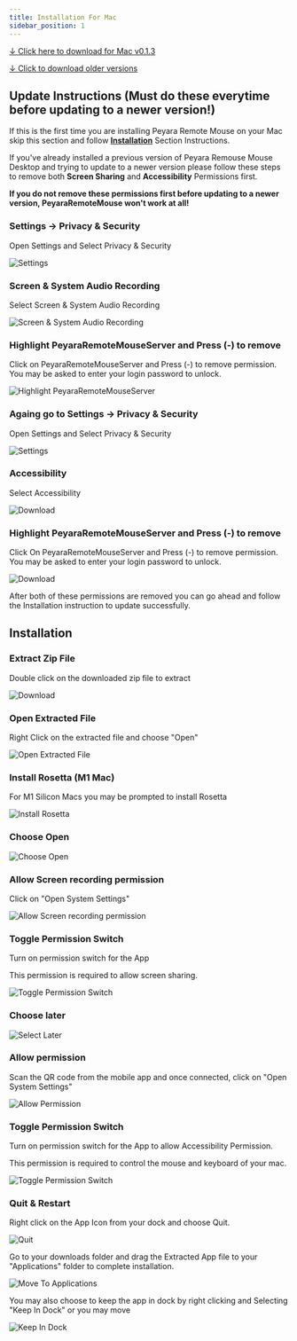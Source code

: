```yaml
---
title: Installation For Mac
sidebar_position: 1
---
```


[↓ <u>Click here to download for Mac v0.1.3</u>](https://github.com/ayonshafiul/peyara-mouse-server/releases/download/v0.1.3/PeyaraRemoteMouseServer-darwin-x64-0.1.3.zip)

[↓ <u>Click to download older versions </u>](https://github.com/ayonshafiul/peyara-mouse-server/releases)

## Update Instructions (Must do these everytime before updating to a newer version!)

If this is the first time you are installing Peyara Remote Mouse on your Mac skip this section and follow **[Installation](/docs/Installation/mac#installation)** Section Instructions.

If you've already installed a previous version of Peyara Remouse Mouse Desktop and trying to update to a newer version please follow these steps to remove both **Screen Sharing** and **Accessibility** Permissions first.

**If you do not remove these permissions first before updating to a newer version, PeyaraRemoteMouse won't work at all!**

### Settings -> Privacy & Security

Open Settings and Select Privacy & Security

![Settings](/img/mac/ss9.png)

### Screen & System Audio Recording

Select Screen & System Audio Recording

![Screen & System Audio Recording](/img/mac/ss10.png)

### Highlight PeyaraRemoteMouseServer and Press (-) to remove

Click on PeyaraRemoteMouseServer and Press (-) to remove permission. You may be asked to enter your login password to unlock.

![Highlight PeyaraRemoteMouseServer](/img/mac/ss11.png)

### Againg go to Settings -> Privacy & Security

Open Settings and Select Privacy & Security

![Settings](/img/mac/ss9.png)

### Accessibility

Select Accessibility

![Download](/img/mac/ss12.png)

### Highlight PeyaraRemoteMouseServer and Press (-) to remove

Click On PeyaraRemoteMouseServer and Press (-) to remove permission. You may be asked to enter your login password to unlock.

![Download](/img/mac/ss13.png)

After both of these permissions are removed you can go ahead and follow the Installation instruction to update successfully.

## Installation

### Extract Zip File

Double click on the downloaded zip file to extract

![Download](/img/mac/ss1.png)

### Open Extracted File

Right Click on the extracted file and choose "Open"

![Open Extracted File](/img/mac/ss2.png)

### Install Rosetta (M1 Mac)

For M1 Silicon Macs you may be prompted to install Rosetta

![Install Rosetta](/img/mac/ss3.png)

### Choose Open

![Choose Open](/img/mac/ss4.png)

### Allow Screen recording permission

Click on "Open System Settings"

![Allow Screen recording permission](/img/mac/ss5.png)

### Toggle Permission Switch

Turn on permission switch for the App

This permission is required to allow screen sharing.

![Toggle Permission Switch](/img/mac/ss14.png)

### Choose later

![Select Later](/img/mac/ss6.png)

### Allow permission

Scan the QR code from the mobile app and once connected, click on "Open System Settings"

![Allow Permission](/img/mac/ss7.png)

### Toggle Permission Switch

Turn on permission switch for the App to allow Accessibility Permission.

This permission is required to control the mouse and keyboard of your mac.

![Toggle Permission Switch](/img/mac/ss8.png)

### Quit & Restart

Right click on the App Icon from your dock and choose Quit.

![Quit](/img/mac/ss15.png)

Go to your downloads folder and drag the Extracted App file to your "Applications" folder to complete installation.

![Move To Applications](/img/mac/ss16.png)

You may also choose to keep the app in dock by right clicking and Selecting "Keep In Dock" or you may move

![Keep In Dock](/img/mac/ss17.png)
